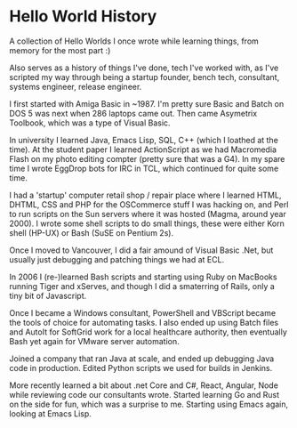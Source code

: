 # Hello World History
A collection of Hello Worlds I once wrote while learning things, from memory for the most part :)

Also serves as a history of things I've done, tech I've worked with, as I've scripted my way through being a startup founder, bench tech, consultant, systems engineer, release engineer. 

I first started with Amiga Basic in ~1987. I'm pretty sure Basic and Batch on DOS 5 was next when 286 laptops came out. Then came Asymetrix Toolbook, which was a type of Visual Basic. 

In university I learned Java, Emacs Lisp, SQL, C++ (which I loathed at the time). At the student paper I learned ActionScript as we had Macromedia Flash on my photo editing compter (pretty sure that was a G4). In my spare time I wrote EggDrop bots for IRC in TCL, which continued for quite some time. 

I had a 'startup' computer retail shop / repair place where I learned HTML, DHTML, CSS and PHP for the OSCommerce stuff I was hacking on, and Perl to run scripts on the Sun servers where it was hosted (Magma, around year 2000). I wrote some shell scripts to do small things, these were either Korn shell (HP-UX) or Bash (SuSE on Pentium 2s). 

Once I moved to Vancouver, I did a fair amound of Visual Basic .Net, but usually just debugging and patching things we had at ECL. 

In 2006 I (re-)learned Bash scripts and starting using Ruby on MacBooks running Tiger and xServes, and though I did a smaterring of Rails, only a tiny bit of Javascript. 

Once I became a Windows consultant, PowerShell and VBScript became the tools of choice for automating tasks. I also ended up using Batch files and AutoIt for SoftGrid work for a local healthcare authority, then eventually Bash yet again for VMware server automation. 

Joined a company that ran Java at scale, and ended up debugging Java code in production. Edited Python scripts we used for builds in Jenkins. 

More recently learned a bit about .net Core and C#, React, Angular, Node while reviewing code our consultants wrote. Started learning Go and Rust on the side for fun, which was a surprise to me. Starting using Emacs again, looking at Emacs Lisp. 
